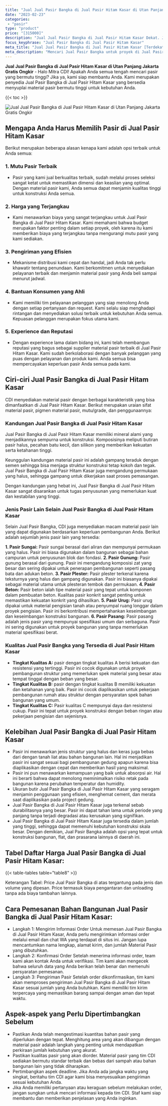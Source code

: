 ```yaml
---
title: "Jual Jual Pasir Bangka di Jual Pasir Hitam Kasar di Utan Panjang Jakarta Gratis Ongkir"
date: "2023-02-23"
categories:
 - "pasir"
type: "product"
price: "[315000]"
description: "Jual Jual Pasir Bangka di Jual Pasir Hitam Kasar Dekat. Jual Pasir Bangka ini sering dipakai dalam proyek konstruksi sebagai bahan campuran yang terpilih dan halus. Hubungi kami untuk informasi lebih lanjut."
focus_keyphrase: "Jual Pasir Bangka di Jual Pasir Hitam Kasar"
meta_title: "Jual Jual Pasir Bangka di Jual Pasir Hitam Kasar [Terdekat] - CDI"
meta_description: "Mencari Jual Pasir Bangka untuk proyek di Jual Pasir Hitam Kasar? Kami menyediakan Jual Pasir Bangka berkualitas untuk material adukan. Dapatkan penawaran terbaik sekarang."
---
```


**Jual Jual Pasir Bangka di Jual Pasir Hitam Kasar di Utan Panjang Jakarta Gratis Ongkir** - Halo Mitra CDI! Apakah Anda semua tengah mencari pasir yang bermutu tinggi? Jika ya, kami siap membantu Anda. Kami merupakan penyedia Jual Pasir Bangka di Jual Pasir Hitam Kasar yang bersedia menyuplai material pasir bermutu tinggi untuk kebutuhan Anda.

{{< toc >}}

![Jual Jual Pasir Bangka di Jual Pasir Hitam Kasar di Utan Panjang Jakarta Gratis Ongkir](/images/pasir/pasir-bangunan-41.jpg)

## Mengapa Anda Harus Memilih Pasir di Jual Pasir Hitam Kasar

Berikut merupakan beberapa alasan kenapa kami adalah opsi terbaik untuk Anda semua:

### 1. Mutu Pasir Terbaik

*   Pasir yang kami jual berkualitas terbaik, sudah melalui proses seleksi sangat ketat untuk memastikan dimensi dan keaslian yang optimal. Dengan material pasir kami, Anda semua dapat menjamin kualitas tinggi untuk konstruksi Anda semua.

### 2. Harga yang Terjangkau

*   Kami menawarkan biaya yang sangat terjangkau untuk Jual Pasir Bangka di Jual Pasir Hitam Kasar. Kami memahami bahwa budget merupakan faktor penting dalam setiap proyek, oleh karena itu kami memberikan biaya yang terjangkau tanpa mengurangi mutu pasir yang kami sediakan.

### 3. Pengiriman yang Efisien

*   Mekanisme distribusi kami cepat dan handal, jadi Anda tak perlu khawatir tentang penundaan. Kami berkomitmen untuk menyediakan pelayanan terbaik dan menjamin material pasir yang Anda beli sampai menurut jadwal.

### 4. Bantuan Konsumen yang Ahli

*   Kami memiliki tim pelayanan pelanggan yang siap menolong Anda dengan setiap pertanyaan dan request. Kami selalu siap menghadapi rintangan dan menyediakan solusi terbaik untuk kebutuhan Anda semua. Kepuasan pelanggan merupakan fokus utama kami.

### 5. Experience dan Reputasi

*   Dengan experience lama dalam bidang ini, kami telah membangun reputasi yang bagus sebagai supplier material pasir terbaik di Jual Pasir Hitam Kasar. Kami sudah berkolaborasi dengan banyak pelanggan yang puas dengan pelayanan dan produk kami. Anda semua bisa mempercayakan keperluan pasir Anda semua pada kami.

## Ciri-ciri Jual Pasir Bangka di Jual Pasir Hitam Kasar

CDI menyediakan material pasir dengan berbagai karakteristik yang bisa dimanfaatkan di Jual Pasir Hitam Kasar. Berikut merupakan uraian sifat material pasir, pigmen material pasir, mutu/grade, dan penggunaannya:

### Kandungan Jual Pasir Bangka di Jual Pasir Hitam Kasar

Jual Pasir Bangka di Jual Pasir Hitam Kasar memiliki mineral alami yang menjadikannya sempurna untuk konstruksi. Komposisinya meliputi butiran pasir halus, pecahan batu kecil, dan silikon yang memberikan kekuatan serta ketahanan tinggi.

Keunggulan kandungan material pasir ini adalah gampang teraduk dengan semen sehingga bisa menjaga struktur konstruksi tetap kokoh dan tegak. Jual Pasir Bangka di Jual Pasir Hitam Kasar juga mengandung permukaan yang halus, sehingga gampang untuk dikerjakan saat proses pemasangan.

Dengan kandungan yang hebat ini, Jual Pasir Bangka di Jual Pasir Hitam Kasar sangat disarankan untuk tugas penyusunan yang memerlukan kuat dan kestabilan yang tinggi.

### Jenis Pasir Lain Selain Jual Pasir Bangka di Jual Pasir Hitam Kasar

Selain Jual Pasir Bangka, CDI juga menyediakan macam material pasir lain yang dapat digunakan berdasarkan keperluan pembangunan Anda. Berikut adalah sejumlah jenis pasir lain yang tersedia:

**1\. Pasir Sungai:** Pasir sungai berasal dari aliran dan mempunyai permukaan yang halus. Pasir ini biasa digunakan dalam bangunan sebagai bahan campuran untuk penyusunan blok dan fondasi.
**2\. Pasir Gunung:** Pasir gunung berasal dari gunung. Pasir ini mengandung komposisi zat yang besar dan sering dipakai untuk penerapan pembangunan seperti pasang bata dan adukan beton.
**3\. Pasir Plester:** Pasir plester terkenal karena teksturnya yang halus dan gampang digunakan. Pasir ini biasanya dipakai sebagai material utama untuk plesteran tembok dan permukaan.
**4\. Pasir Beton:** Pasir beton ialah tipe material pasir yang tepat untuk komponen dalam pembuatan beton. Kualitas pasir konkrit sangat penting untuk memastikan kekuatan konkrit yang dihasilkan.
**5\. Pasir Urug:** Pasir urug dipakai untuk material pengisian tanah atau penyumpal ruang longgar dalam proyek pengisian. Pasir ini berkontribusi mempertahankan keseimbangan dan keseimbangan konstruksi bangunan.
**6\. Pasir Pasang:** Pasir pasang adalah jenis pasir yang mempunyai spesifikasi umum dan serbaguna. Pasir ini sering digunakan untuk proyek bangunan yang tanpa memerlukan material spesifikasi berat.

### Kualitas Jual Pasir Bangka yang Tersedia di Jual Pasir Hitam Kasar

*   **Tingkat Kualitas A:** pasir dengan tingkat kualitas A berisi kekuatan dan resistensi yang tertinggi. Pasir ini cocok digunakan untuk proyek pembangunan struktur yang memerlukan spek material yang besar atau tempat tinggal dengan beban yang besar.
*   **Tingkat Kualitas B:** pasir dengan tingkat kualitas B memiliki kekuatan dan ketahanan yang baik. Pasir ini cocok diaplikasikan untuk pekerjaan pembangunan rumah atau struktur dengan persyaratan spek bahan bangunan yang umum.
*   **Tingkat Kualitas C:** Pasir kualitas C mempunyai daya dan resistensi cukup. Pasir ini tepat untuk proyek konstruksi dengan beban ringan atau pekerjaan pengisian dan sejenisnya.

## Kelebihan Jual Pasir Bangka di Jual Pasir Hitam Kasar

*   Pasir ini menawarkan jenis struktur yang halus dan keras juga bebas dari dengan tanah liat atau bahan bangunan lain. Hal ini menjadikan pasir ini sangat sesuai bagi pembangunan gedung apapun karena bisa diaplikasikan dengan cepat dan memberikan hasil yang maksimal.
*   Pasir ini pun menawarkan kemampuan yang baik untuk absorpsi air. Hal ini berarti bahwa dapat menolong meminimalkan risiko retak pada bangunan karena perubahan temperatur dan humidity.
*   Ukuran butir Jual Pasir Bangka di Jual Pasir Hitam Kasar yang seragam menjamin penggunaan yang efisien, menghemat cement, dan merata saat diaplikasikan pada project gedung.
*   Jual Pasir Bangka di Jual Pasir Hitam Kasar juga terkenal sebab durabilitasnya yang besar. Pasir ini dapat tahan lama untuk periode yang panjang tanpa terjadi degradasi atau kerusakan yang signifikan.
*   Jual Pasir Bangka di Jual Pasir Hitam Kasar juga tersedia dalam jumlah yang tinggi, sehingga dapat memenuhi kebutuhan konstruksi skala besar. Dengan demikian, Jual Pasir Bangka adalah opsi yang tepat untuk konstruksi bangunan, flat, dan prasarana lainnya di daerah ini.

## Tabel Daftar Harga Jual Pasir Bangka di Jual Pasir Hitam Kasar:

{{< table-tables table="table8" >}}

Keterangan Tabel: Price Jual Pasir Bangka di atas tergantung pada jenis dan volume yang dipesan. Price termasuk biaya pengantaran dan unloading tanpa ada biaya tambahan lainnya.

## Cara Pemesanan Bahan Bangunan Jual Pasir Bangka di Jual Pasir Hitam Kasar:

*   Langkah 1: Mengirim Informasi Order
Untuk memesan Jual Pasir Bangka di Jual Pasir Hitam Kasar, Anda perlu mengirimkan informasi order melalui email dan chat WA yang terdapat di situs ini. Jangan lupa mencantumkan nama lengkap, alamat kirim, dan jumlah Material Pasir yang dibutuhkan.
*   Langkah 2: Konfirmasi Order
Setelah menerima informasi order, team kami akan kontak Anda untuk verifikasi. Tim kami akan mengecek bahwa seluruh data yang Anda berikan telah benar dan memenuhi persyaratan pemesanan.
*   Langkah 3: Pengiriman Pasir
Setelah order dikonfirmasikan, tim kami akan memproses pengiriman Jual Pasir Bangka di Jual Pasir Hitam Kasar sesuai jumlah yang Anda butuhkan. Kami memiliki tim kirim terpercaya yang memastikan barang sampai dengan aman dan tepat waktu.

## Aspek-aspek yang Perlu Dipertimbangkan Sebelum

*   Pastikan Anda telah mengestimasi kuantitas bahan pasir yang diperlukan dengan tepat. Menghitung area yang akan dibangun dengan material pasir adalah langkah yang penting untuk mendapatkan perkiraan jumlah kebutuhan yang akurat.
*   Pastikan kualitas pasir yang akan diorder. Material pasir yang tim CDI sediakan bermutu standar terbaik dan bebas dari sampah atau bahan bangunan lain yang tidak diharapkan.
*   Pertimbangkan aspek deadline. Jika Anda ada jangka waktu yang singkat, beritahu tim CDI agar kami bisa menyesuaikan pengiriman sesuai kebutuhan Anda.
*   Jika Anda memiliki pertanyaan atau keraguan sebelum melakukan order, jangan sungkan untuk mencari informasi kepada tim CDI. Staf kami siap membantu dan memberikan penjelasan yang Anda inginkan.